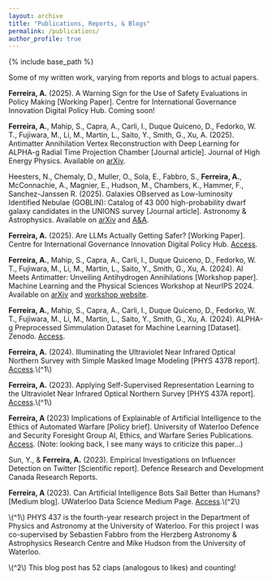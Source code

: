 ```yaml
---
layout: archive
title: "Publications, Reports, & Blogs"
permalink: /publications/
author_profile: true
---
```


{% include base_path %}

Some of my written work, varying from reports and blogs to actual papers.

**Ferreira, A.** (2025). A Warning Sign for the Use of Safety Evaluations in Policy Making [Working Paper]. Centre for International Governance Innovation Digital Policy Hub. Coming soon!

**Ferreira, A.**, Mahip, S., Capra, A., Carli, I., Duque Quiceno, D., Fedorko, W. T., Fujiwara, M., Li, M., Martin, L., Saito, Y., Smith, G., Xu, A. (2025). Antimatter Annihilation Vertex Reconstruction with Deep Learning for ALPHA-g Radial Time Projection Chamber [Journal article]. Journal of High Energy Physics. Available on [arXiv](https://arxiv.org/abs/2502.12169).

Heesters, N., Chemaly, D., Muller, O., Sola, E., Fabbro, S., **Ferreira, A.**, McConnachie, A., Magnier, E., Hudson, M., Chambers, K., Hammer, F., Sanchez-Janssen R. (2025). Galaxies OBserved as Low-luminosity Identified Nebulae (GOBLIN): Catalog of 43 000 high-probability dwarf galaxy candidates in the UNIONS survey [Journal article]. Astronomy & Astrophysics. Available on [arXiv](https://arxiv.org/abs/2505.18307) and [A&A](https://www.aanda.org/articles/aa/full_html/2025/07/aa54501-25/aa54501-25.html). 


**Ferreira, A.** (2025). Are LLMs Actually Getting Safer? [Working Paper]. Centre for International Governance Innovation Digital Policy Hub. [Access](https://www.cigionline.org/publications/are-large-language-models-actually-getting-safer/).

**Ferreira, A.**, Mahip, S., Capra, A., Carli, I., Duque Quiceno, D., Fedorko, W. T., Fujiwara, M., Li, M., Martin, L., Saito, Y., Smith, G., Xu, A. (2024). AI Meets Antimatter: Unveiling Antihydrogen Annihilations [Workshop paper]. Machine Learning and the Physical Sciences Workshop at NeurIPS 2024. Available on [arXiv](https://arxiv.org/abs/2412.00961) and [workshop website](https://ml4physicalsciences.github.io/2024/#:~:text=AI%20Meets%20Antimatter%3A%20Unveiling%20Antihydrogen%20Annihilations).

**Ferreira, A.**, Mahip, S., Capra, A., Carli, I., Duque Quiceno, D., Fedorko, W. T., Fujiwara, M., Li, M., Martin, L., Saito, Y., Smith, G., Xu, A. (2024). ALPHA-g Preprocessed Simmulation Dataset for Machine Learning [Dataset]. Zenodo. [Access](https://zenodo.org/records/13963779).

**Ferreira, A.** (2024). Illuminating the Ultraviolet Near Infrared Optical
Northern Survey with Simple Masked Image Modeling [PHYS 437B report]. [Access](https://drive.google.com/file/d/17jNdRP0ZW9eHmfHxisz6FP_SYjAJoTMs/view?usp=sharing).\\(^1\\)

**Ferreira, A.** (2023). Applying Self-Supervised Representation Learning to the Ultraviolet Near Infrared Optical Northern Survey [PHYS 437A report]. [Access](https://drive.google.com/file/d/1YZd7P2o3J_OBjZ67idPWFj379PoHv0-J/view).\\(^1\\)

**Ferreira, A** (2023) Implications of Explainable of Artificial Intelligence to the Ethics of Automated Warfare [Policy brief]. University of Waterloo Defence and Security Foresight Group AI, Ethics, and Warfare Series Publications. [Access](https://uwaterloo.ca/defence-security-foresight-group/sites/default/files/uploads/documents/ferreira_implications-of-explainable.pdf).  (Note: looking back, I see many ways to criticize this paper...) 

Sun, Y., & **Ferreira, A.** (2023). Empirical Investigations on Influencer Detection on Twitter [Scientific report]. Defence Research and Development Canada Research Reports.

**Ferreira, A** (2023). Can Artificial Intelligence Bots Sail Better than Humans? [Medium blog]. UWaterloo Data Science Medium Page. [Access](https://medium.com/@waterloodatascience/can-artificial-intelligence-bots-sail-better-than-humans-e24ae73b2097).\\(^2\\)


\\(^1\\) PHYS 437 is the fourth-year research project in the Department of Physics and Astronomy at the University of Waterloo. For this project I was co-supervised by Sebastien Fabbro from the Herzberg Astronomy & Astrophysics Research Centre and Mike Hudson from the University of Waterloo.

\\(^2\\) This blog post has 52 claps (analogous to likes) and counting!